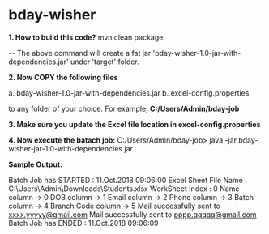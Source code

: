 # bday-wisher

 
 **1. How to build this code?**
 mvn clean package

  -- The above command will create a fat jar 'bday-wisher-1.0-jar-with-dependencies.jar' under 'target' folder.

**2. Now COPY the following files**

a. bday-wisher-1.0-jar-with-dependencies.jar
b. excel-config.properties

to any folder of your choice. For example, **C:/Users/Admin/bday-job**

**3. Make sure you update the Excel file location in excel-config.properties**

**4. Now execute the batach job:**
C:/Users/Admin/bday-job> java -jar bday-wisher-jar-1.0-with-dependencies.jar


**Sample Output:**

Batch Job has STARTED : 11.Oct.2018 09:06:00
Excel Sheet File Name : C:\Users\Admin\Downloads\Students.xlsx
WorkSheet Index : 0
Name column -> 0
DOB column -> 1
Email column -> 2
Phone column -> 3
Batch column -> 4
Branch Code column -> 5
Mail successfully sent to xxxx.yyyyy@gmail.com
Mail successfully sent to pppp.qqqqq@gmail.com
Batch Job has ENDED : 11.Oct.2018 09:06:09

